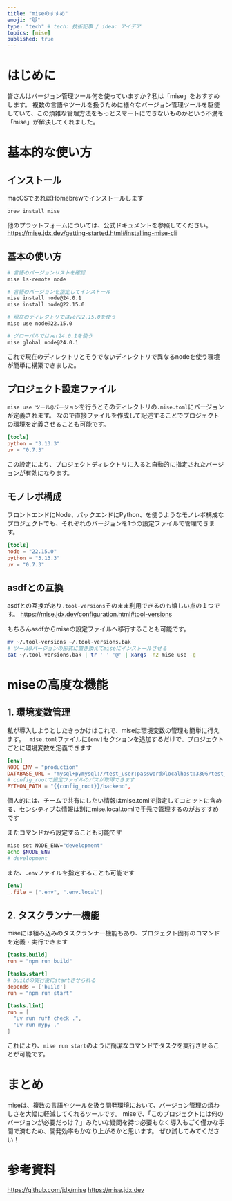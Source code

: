 ```yaml
---
title: "miseのすすめ"
emoji: "😸"
type: "tech" # tech: 技術記事 / idea: アイデア
topics: [mise]
published: true
---
```


# はじめに

皆さんはバージョン管理ツール何を使っていますか？私は「mise」をおすすめします。
複数の言語やツールを扱うために様々なバージョン管理ツールを駆使していて、この煩雑な管理方法をもっとスマートにできないものかという不満を「mise」が解決してくれました。


# 基本的な使い方

## インストール

macOSであればHomebrewでインストールします

```bash
brew install mise
```

他のプラットフォームについては、公式ドキュメントを参照してください。
https://mise.jdx.dev/getting-started.html#installing-mise-cli

## 基本の使い方

```bash
# 言語のバージョンリストを確認
mise ls-remote node

# 言語のバージョンを指定してインストール
mise install node@24.0.1
mise install node@22.15.0

# 現在のディレクトリではver22.15.0を使う
mise use node@22.15.0

# グローバルではver24.0.1を使う
mise global node@24.0.1
```

これで現在のディレクトリとそうでないディレクトリで異なるnodeを使う環境が簡単に構築できました。


## プロジェクト設定ファイル

`mise use ツール@バージョン`を行うとそのディレクトリの`.mise.toml`にバージョンが定義されます。
なので直接ファイルを作成して記述することでプロジェクトの環境を定義させることも可能です。

```toml:mise.toml
[tools]
python = "3.13.3"
uv = "0.7.3"
```

この設定により、プロジェクトディレクトリに入ると自動的に指定されたバージョンが有効になります。

## モノレポ構成

フロントエンドにNode、バックエンドにPython、を使うようなモノレポ構成なプロジェクトでも、それぞれのバージョンを1つの設定ファイルで管理できます。

```toml:mise.toml
[tools]
node = "22.15.0"
python = "3.13.3"
uv = "0.7.3"
```

## asdfとの互換

asdfとの互換があり`.tool-versions`そのまま利用できるのも嬉しい点の１つです。
https://mise.jdx.dev/configuration.html#tool-versions


もちろんasdfからmiseの設定ファイルへ移行することも可能です。
```bash
mv ~/.tool-versions ~/.tool-versions.bak
# ツール@バージョンの形式に置き換えてmiseにインストールさせる
cat ~/.tool-versions.bak | tr ' ' '@' | xargs -n2 mise use -g
```

# miseの高度な機能

## 1. 環境変数管理

私が導入しようとしたきっかけはこれで、miseは環境変数の管理も簡単に行えます。
`.mise.toml`ファイルに`[env]`セクションを追加するだけで、プロジェクトごとに環境変数を定義できます

```toml:.mise.toml
[env]
NODE_ENV = "production"
DATABASE_URL = "mysql+pymysql://test_user:password@localhost:3306/test_db"
# config_rootで設定ファイルのパスが取得できます
PYTHON_PATH = "{{config_root}}/backend",
```

個人的には、チームで共有にしたい情報はmise.tomlで指定してコミットに含める、センシティブな情報は別にmise.local.tomlで手元で管理するのがおすすめです

またコマンドから設定することも可能です
```bash
mise set NODE_ENV="development"
echo $NODE_ENV
# development
```

また、`.env`ファイルを指定することも可能です

```toml:.mise.toml
[env]
_.file = [".env", ".env.local"]
```

## 2. タスクランナー機能

miseには組み込みのタスクランナー機能もあり、プロジェクト固有のコマンドを定義・実行できます

```toml:.mise.toml
[tasks.build]
run = "npm run build"

[tasks.start]
# buildの実行後にstartさせられる
depends = ['build']
run = "npm run start"

[tasks.lint]
run = [
  "uv run ruff check .",
  "uv run mypy ."
]
```

これにより、`mise run start`のように簡潔なコマンドでタスクを実行させることが可能です。


# まとめ

miseは、複数の言語やツールを扱う開発環境において、バージョン管理の煩わしさを大幅に軽減してくれるツールです。
miseで、「このプロジェクトには何のバージョンが必要だっけ？」みたいな疑問を持つ必要もなく導入もごく僅かな手間で済むため、開発効率もかなり上がるかと思います。
ぜひ試してみてください！

# 参考資料

https://github.com/jdx/mise
https://mise.jdx.dev

